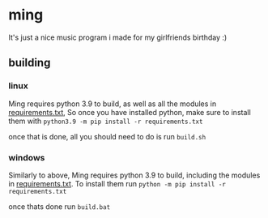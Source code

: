 # ming
It's just a nice music program i made for my girlfriends birthday :)

## building
### linux
Ming requires python 3.9 to build, as well as all the modules in [requirements.txt](./requirements.txt),
So once you have installed python, make sure to install them with ``python3.9 -m pip install -r requirements.txt``

once that is done, all you should need to do is run `build.sh`

### windows
Similarly to above, Ming requires python 3.9 to build, including the modules in [requirements.txt](./requirements.txt).
To install them run ``python -m pip install -r requirements.txt``

once thats done run `build.bat`
